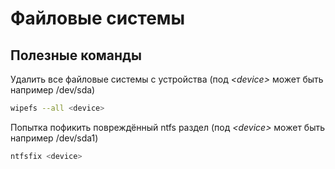 # Файловые системы

## Полезные команды

Удалить все файловые системы с устройства (под *&lt;device&gt;* может быть например /dev/sda)
```sh
wipefs --all <device>
```

Попытка пофикить повреждённый ntfs раздел (под *&lt;device&gt;* может быть например /dev/sda1)
```sh
ntfsfix <device>
```
